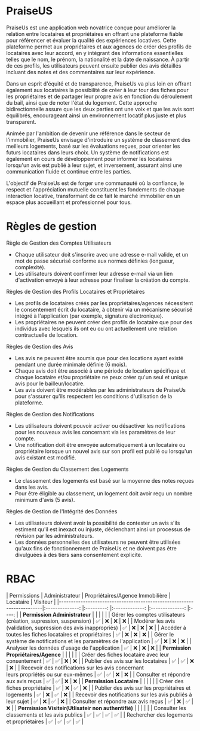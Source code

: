 # PraiseUS

PraiseUs est une application web novatrice conçue pour améliorer la relation entre locataires et propriétaires en offrant une plateforme fiable pour référencer et évaluer la qualité des expériences locatives. Cette plateforme permet aux propriétaires et aux agences de créer des profils de locataires avec leur accord, en y intégrant des informations essentielles telles que le nom, le prénom, la nationalité et la date de naissance. À partir de ces profils, les utilisateurs peuvent ensuite publier des avis détaillés incluant des notes et des commentaires sur leur expérience.

Dans un esprit d'équité et de transparence, PraiseUs va plus loin en offrant également aux locataires la possibilité de créer à leur tour des fiches pour les propriétaires et de partager leur propre avis en fonction du déroulement du bail, ainsi que de noter l'état du logement. Cette approche bidirectionnelle assure que les deux parties ont une voix et que les avis sont équilibrés, encourageant ainsi un environnement locatif plus juste et plus transparent.

Animée par l'ambition de devenir une référence dans le secteur de l'immobilier, PraiseUs envisage d'introduire un système de classement des meilleurs logements, basé sur les évaluations reçues, pour orienter les futurs locataires dans leurs choix. Un système de notifications est également en cours de développement pour informer les locataires lorsqu'un avis est publié à leur sujet, et inversement, assurant ainsi une communication fluide et continue entre les parties.

L'objectif de PraiseUs est de forger une communauté où la confiance, le respect et l'appréciation mutuelle constituent les fondements de chaque interaction locative, transformant de ce fait le marché immobilier en un espace plus accueillant et professionnel pour tous.


# Règles de gestion

Règle de Gestion des Comptes Utilisateurs 

* Chaque utilisateur doit s'inscrire avec une adresse e-mail valide, et un mot de passe sécurisé conforme aux normes définies (longueur, complexité).
* Les utilisateurs doivent confirmer leur adresse e-mail via un lien d'activation envoyé à leur adresse pour finaliser la création du compte.

Règles de Gestion des Profils Locataires et Propriétaires

* Les profils de locataires créés par les propriétaires/agences nécessitent le consentement écrit du locataire, à obtenir via un mécanisme sécurisé intégré à l'application (par exemple, signature électronique).
* Les propriétaires ne peuvent créer des profils de locataire que pour des individus avec lesquels ils ont eu ou ont actuellement une relation contractuelle de location.

Règles de Gestion des Avis

* Les avis ne peuvent être soumis que pour des locations ayant existé pendant une durée minimale définie (6 mois).
* Chaque avis doit être associé à une période de location spécifique et chaque locataire et/ou propriétaire ne peux créer qu'un seul et unique avis pour le bailleur/locatire.
* Les avis doivent être modérables par les administrateurs de PraiseUs pour s'assurer qu'ils respectent les conditions d'utilisation de la plateforme.
 
Règles de Gestion des Notifications

* Les utilisateurs doivent pouvoir activer ou désactiver les notifications pour les nouveaux avis les concernant via les paramètres de leur compte.
* Une notification doit être envoyée automatiquement à un locataire ou propriétaire lorsque un nouvel avis sur son profil est publié ou lorsqu'un avis existant est modifié.

Règles de Gestion du Classement des Logements

* Le classement des logements est basé sur la moyenne des notes reçues dans les avis.
* Pour être éligible au classement, un logement doit avoir reçu un nombre minimum d'avis (5 avis).

Règles de Gestion de l'Intégrité des Données

* Les utilisateurs doivent avoir la possibilité de contester un avis s'ils estiment qu'il est inexact ou injuste, déclenchant ainsi un processus de révision par les administrateurs.
* Les données personnelles des utilisateurs ne peuvent être utilisées qu'aux fins de fonctionnement de PraiseUs et ne doivent pas être divulguées à des tiers sans consentement explicite.


# RBAC
| Permissions                                                   		| Administrateur 	| Propriétaires/Agence Immobilière 	| Locataire 	| Visiteur 	|
|-----------------------------------------------------------------------|:--------------:	|:---------:	|:-------------:	|:--------------:	|:----:	|
|                     	**Permission Administrateur**                 	|                	|           						|                	|      	|
| Gérer les comptes utilisateurs (création, supression, suspension) 	|        ✅       	|     			❌     				|        ❌       	|   ❌  	|
| Modérer les avis (validation, supression des avis inappropriés) 		|        ✅       	|     			❌     				|        ❌       	|   ❌  	|
| Accéder à toutes les fiches locataires et propriétaires				|        ✅       	|     			❌     				|        ❌       	|   ❌  	|
| Gérer le système de notifications et les paramètres de l'application	|        ✅       	|     			❌     				|        ❌       	|   ❌  	|
| Analyser les données d'usage de l'application 						|        ✅       	|     			❌     				|        ❌       	|   ❌  	|
|            			**Permission Propriétaires/Agence**	           	|                	|     			      				|                	|      	|
| Créer des fiches locataire avec leur consentement					 	|        ✅       	|     			✅     				|        ❌      	|   ❌  	|
| Publier des avis sur les locataires									|        ✅       	|     			✅     				|        ❌      	|   ❌  	|
| Recevoir des notifications sur les avis concernant 								
  leurs propriétés ou sur eux-mêmes										|        ✅       	|     			✅     				|        ❌       	|   ❌  	|
| Consulter et répondre aux avis reçus									|        ✅       	|     			✅     				|        ❌       	|   ❌  	|
|            			**Permission Locataire**	            		|                	|   							 	|                	|      	|
| Créer des fiches propriétaire											|        ✅       	|     			❌     				|        ✅       	|   ❌  	|
| Publier des avis sur les propriétaires et logements					|        ✅       	|     			❌     				|        ✅       	|   ❌  	|
| Recevoir des notifications sur les avis publiés à leur sujet			|        ✅       	|     			❌     				|        ✅       	|   ❌  	|
| Consulter et répondre aux avis reçus									|        ✅       	|     			❌     				|        ✅       	|   ❌  	|
|            **Permission Visiteir(Utlisateir non authentifié)**	    |                	|     			      				|                	|      	|
| Consulter les classements et les avis publics                       	|        ✅       	|     			✅     				|        ✅       	|   ✅  	|
| Rechercher des logements et propriétaires                       		|        ✅       	|     			✅     				|        ✅       	|   ✅  	|
